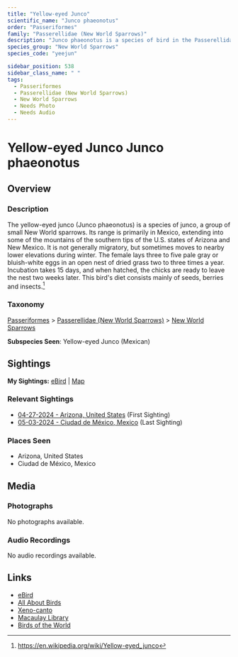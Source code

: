 ```yaml
---
title: "Yellow-eyed Junco"
scientific_name: "Junco phaeonotus"
order: "Passeriformes"
family: "Passerellidae (New World Sparrows)"
description: "Junco phaeonotus is a species of bird in the Passerellidae (New World Sparrows) family. It has been observed 6 times."
species_group: "New World Sparrows"
species_code: "yeejun"

sidebar_position: 538
sidebar_class_name: " "
tags: 
  - Passeriformes
  - Passerellidae (New World Sparrows)
  - New World Sparrows
  - Needs Photo
  - Needs Audio
---
```


# Yellow-eyed Junco <span className='sci_name'>Junco phaeonotus</span>

## Overview

### Description
The yellow-eyed junco (Junco phaeonotus) is a species of junco, a group of small New World sparrows.
Its range is primarily in Mexico, extending into some of the mountains of the southern tips of the U.S. states of Arizona and New Mexico. It is not generally migratory, but sometimes moves to nearby lower elevations during winter. The female lays three to five pale gray or bluish-white eggs in an open nest of dried grass two to three times a year. Incubation takes 15 days, and when hatched, the chicks are ready to leave the nest two weeks later. This bird's diet consists mainly of seeds, berries and insects.[^1]

[^1]: https://en.wikipedia.org/wiki/Yellow-eyed_junco

### Taxonomy
[Passeriformes](/tags/passeriformes) > [Passerellidae (New World Sparrows)](/tags/passerellidae-new-world-sparrows) > [New World Sparrows](/tags/new-world-sparrows)

**Subspecies Seen**: Yellow-eyed Junco (Mexican)


## Sightings

**My Sightings:** [eBird](https://ebird.org/lifelist?r=world&time=life&spp=yeejun) | [Map](/map?species_code=yeejun)

### Relevant Sightings

* [04-27-2024 - Arizona, United States](https://ebird.org/checklist/S170587152) (First Sighting)
* [05-03-2024 - Ciudad de México, Mexico](https://ebird.org/checklist/S171944247) (Last Sighting)

### Places Seen

* Arizona, United States
* Ciudad de México, Mexico



## Media
### Photographs
No photographs available.

### Audio Recordings
No audio recordings available.

## Links
* [eBird](https://ebird.org/species/yeejun) 
* [All About Birds](https://www.allaboutbirds.org/guide/yeejun) 
* [Xeno-canto](https://www.xeno-canto.org/species/junco-phaeonotus) 
* [Macaulay Library](https://search.macaulaylibrary.org/catalog?taxonCode=yeejun&sort=rating_rank_desc)
* [Birds of the World](https://birdsoftheworld.org/bow/species/yeejun)
